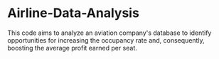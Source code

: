 # Airline-Data-Analysis
This code aims to analyze an aviation company's database to identify opportunities for increasing the occupancy rate and, consequently, boosting the average profit earned per seat.
